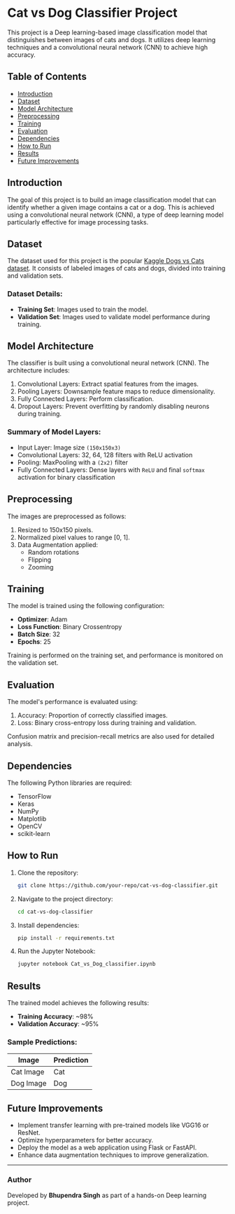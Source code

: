 # Cat vs Dog Classifier Project

This project is a Deep learning-based image classification model that distinguishes between images of cats and dogs. It utilizes deep learning techniques and a convolutional neural network (CNN) to achieve high accuracy.

## Table of Contents

- [Introduction](#introduction)
- [Dataset](#dataset)
- [Model Architecture](#model-architecture)
- [Preprocessing](#preprocessing)
- [Training](#training)
- [Evaluation](#evaluation)
- [Dependencies](#dependencies)
- [How to Run](#how-to-run)
- [Results](#results)
- [Future Improvements](#future-improvements)

## Introduction

The goal of this project is to build an image classification model that can identify whether a given image contains a cat or a dog. This is achieved using a convolutional neural network (CNN), a type of deep learning model particularly effective for image processing tasks.

## Dataset

The dataset used for this project is the popular [Kaggle Dogs vs Cats dataset](https://www.kaggle.com/c/dogs-vs-cats/data). It consists of labeled images of cats and dogs, divided into training and validation sets.

### Dataset Details:
- **Training Set**: Images used to train the model.
- **Validation Set**: Images used to validate model performance during training.

## Model Architecture

The classifier is built using a convolutional neural network (CNN). The architecture includes:

1. Convolutional Layers: Extract spatial features from the images.
2. Pooling Layers: Downsample feature maps to reduce dimensionality.
3. Fully Connected Layers: Perform classification.
4. Dropout Layers: Prevent overfitting by randomly disabling neurons during training.

### Summary of Model Layers:
- Input Layer: Image size `(150x150x3)`
- Convolutional Layers: 32, 64, 128 filters with ReLU activation
- Pooling: MaxPooling with a `(2x2)` filter
- Fully Connected Layers: Dense layers with `ReLU` and final `softmax` activation for binary classification

## Preprocessing

The images are preprocessed as follows:

1. Resized to 150x150 pixels.
2. Normalized pixel values to range [0, 1].
3. Data Augmentation applied:
   - Random rotations
   - Flipping
   - Zooming

## Training

The model is trained using the following configuration:

- **Optimizer**: Adam
- **Loss Function**: Binary Crossentropy
- **Batch Size**: 32
- **Epochs**: 25

Training is performed on the training set, and performance is monitored on the validation set.

## Evaluation

The model's performance is evaluated using:

1. Accuracy: Proportion of correctly classified images.
2. Loss: Binary cross-entropy loss during training and validation.

Confusion matrix and precision-recall metrics are also used for detailed analysis.

## Dependencies

The following Python libraries are required:

- TensorFlow
- Keras
- NumPy
- Matplotlib
- OpenCV
- scikit-learn

## How to Run

1. Clone the repository:
   ```bash
   git clone https://github.com/your-repo/cat-vs-dog-classifier.git
   ```
2. Navigate to the project directory:
   ```bash
   cd cat-vs-dog-classifier
   ```
3. Install dependencies:
   ```bash
   pip install -r requirements.txt
   ```
4. Run the Jupyter Notebook:
   ```bash
   jupyter notebook Cat_vs_Dog_classifier.ipynb
   ```

## Results

The trained model achieves the following results:

- **Training Accuracy**: ~98%
- **Validation Accuracy**: ~95%

### Sample Predictions:

| Image          | Prediction  |
|----------------|-------------|
| Cat Image      | Cat         |
| Dog Image      | Dog         |

## Future Improvements

- Implement transfer learning with pre-trained models like VGG16 or ResNet.
- Optimize hyperparameters for better accuracy.
- Deploy the model as a web application using Flask or FastAPI.
- Enhance data augmentation techniques to improve generalization.

---

### Author

Developed by **Bhupendra Singh** as part of a hands-on Deep learning project.
